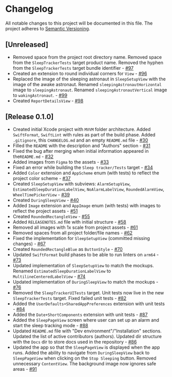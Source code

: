 # Changelog

All notable changes to this project will be documented in this file.
The project adheres to [Semantic Versioning](https://semver.org/spec/v2.0.0.html).

## [Unreleased]

-  Removed space from the project root directory name. Removed space from the `SleepTrackerTests` target product name. Removed the hyphen from the `SleepTrackerTests` target bundle identifier - [#97](https://github.com/ios-course/swiftcowboys-team-project/pull/97)
-  Created an extension to round individual corners for `View` - [#96](https://github.com/ios-course/swiftcowboys-team-project/pull/96)
-  Replaced the image of the sleeping astronaut in `SleepSetupView` with the image of the awake astronaut.  Renamed `sleepingAstronautHorizontal` image to `sleepingAstronaut`. Renamed `sleepingAstronautVertical` image to `wakingAstronaut`. - [#99](https://github.com/ios-course/swiftcowboys-team-project/pull/99)
-  Created `ReportDetailsView` - [#98](https://github.com/ios-course/swiftcowboys-team-project/pull/98)

## [Release 0.1.0]

-  Created initial Xcode project with `MVVM` folder architecture. Added `SwiftFormat`, `SwiftLint` with rules as part of the build phase. Added `.gitignore`, this `CHANGELOG.md` and an empty `README.md` file - [#30](https://github.com/ios-course/swiftcowboys-team-project/pull/30)
-  Filled the `README` with the description and "Authors" section - [#31](https://github.com/ios-course/swiftcowboys-team-project/pull/31)
-  Fixed the bug after merging when initial information appeared in the`README.md` - [#32](https://github.com/ios-course/swiftcowboys-team-project/pull/32/files)
-  Added images from `Figma` to the assets - [#33](https://github.com/ios-course/swiftcowboys-team-project/pull/33)
-  Fixed an error while building the `Sleep tracker/Tests` target - [#34](https://github.com/ios-course/swiftcowboys-team-project/pull/34)
-  Added `Color` extension and `AppScheme` enum (with tests) to reflect the project color scheme - [#37](https://github.com/ios-course/swiftcowboys-team-project/pull/37)
-  Created `SleepSetupView` with subviews: `AlarmSetupView`, `EstimatedSleepDurationLabelView`, `NoAlarmLabelView`, `RoundedAlarmView`, `WheelTimePickerView` - [#39](https://github.com/ios-course/swiftcowboys-team-project/pull/39)
-  Created `DuringSleepView` - [#40](https://github.com/ios-course/swiftcowboys-team-project/pull/40)
-  Added `Image` extension and `AppImage` enum (with tests) with images to reflect the project assets - [#51](https://github.com/ios-course/swiftcowboys-team-project/pull/51)
-  Created `RoundedRectangleView` - [#55](https://github.com/ios-course/swiftcowboys-team-project/pull/55)
-  Added `RELEASENOTES.md` file with initial structure - [#58](https://github.com/ios-course/swiftcowboys-team-project/pull/58)
-  Removed all images with 1x scale from project assets - [#61](https://github.com/ios-course/swiftcowboys-team-project/pull/61)
-  Removed spaces from all project folder/file names - [#62](https://github.com/ios-course/swiftcowboys-team-project/pull/62)
-  Fixed the implementation for `SleepSetupView` (committed missing changes) - [#67](https://github.com/ios-course/swiftcowboys-team-project/pull/67)
-  Created `RoundedRectangleBlue` as `ButtonStyle` - [#70](https://github.com/ios-course/swiftcowboys-team-project/pull/70)
-  Updated `SwiftFormat` build phases to be able to run linters on `arm64` - [#73](https://github.com/ios-course/swiftcowboys-team-project/pull/73)
-  Updated implementation of `SleepSetupView` to match the mockups. Renamed `EstimatedSleepDurationLabelView` to `MultilineCenteredLabelView` - [#74](https://github.com/ios-course/swiftcowboys-team-project/pull/74)
-  Updated implementation of `DuringSleepView` to match the mockups - [#76](https://github.com/ios-course/swiftcowboys-team-project/pull/76)
-  Removed the `SleepTrackerUITests` target. Unit tests now live in the new `SleepTrackerTests` target. Fixed failed unit tests - [#82](https://github.com/ios-course/swiftcowboys-team-project/pull/82)
-  Added the `UserDefaults+SharedAppPreferences` extension with unit tests - [#84](https://github.com/ios-course/swiftcowboys-team-project/pull/84)
-  Added the `Date+ShortComponents` extension  with unit tests - [#87](https://github.com/ios-course/swiftcowboys-team-project/pull/87)
-  Added the `SleepPageView` screen where user can set up an alarm and start the sleep tracking mode - [#88](https://github.com/ios-course/swiftcowboys-team-project/pull/88)
-  Updated `README.md` file with "Dev environment"/"Installation" sections. Updated the list of active contributors (authors). Updated dir structure with the `Docs` dir to store docs used in the repository - [#86](https://github.com/ios-course/swiftcowboys-team-project/pull/86)
-  Updated the app so that the `SleepPageView` is displayed when the app runs. Added the ability to navigate from `DuringSleepView` back to `SleepPageView` when clicking on the `Stop Sleeping` button. Removed unnecessary `ContentView`. The background image now ignores safe areas - [#91](https://github.com/ios-course/swiftcowboys-team-project/pull/91)
